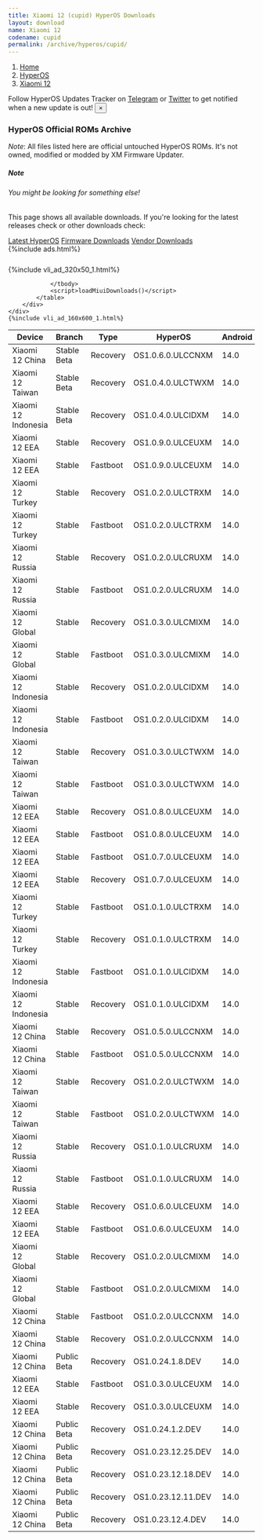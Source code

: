 ```yaml
---
title: Xiaomi 12 (cupid) HyperOS Downloads
layout: download
name: Xiaomi 12
codename: cupid
permalink: /archive/hyperos/cupid/
---
```

<nav aria-label="breadcrumb">
    <ol class="breadcrumb">
        <li class="breadcrumb-item"><a href="/">Home</a></li>
        <li class="breadcrumb-item"><a href="/hyperos/">HyperOS</a></li>
        <li class="breadcrumb-item active" aria-current="page"><a href="/hyperos/cupid/">Xiaomi 12</a></li>
    </ol>
</nav>
<div class="alert alert-primary alert-dismissible fade show" role="alert">
    Follow HyperOS Updates Tracker on <a href="https://t.me/MIUIUpdatesTracker" class="alert-link">Telegram</a>
     or <a href="https://twitter.com/MiFwUpdater" class="alert-link">Twitter</a> to get notified when a new update is out!
    <button type="button" class="close" data-dismiss="alert" aria-label="Close">
        <span aria-hidden="true">&times;</span>
    </button>
</div>

### HyperOS Official ROMs Archive
*Note*: All files listed here are official untouched HyperOS ROMs. It's not owned, modified or modded by XM Firmware Updater.
<div class="card">
  <div class="card-body">
    <h5 class="card-title">Note</h5>
    <h6 class="card-subtitle mb-2 text-muted">You might be looking for something else!</h6>
    <p class="card-text">This page shows all available downloads.
     If you're looking for the latest releases check or other downloads check:</p>
    <a href="/hyperos/cupid/" class="card-link">Latest HyperOS</a>
    <a href="/firmware/cupid/" class="card-link">Firmware Downloads</a>
    <a href="/vendor/cupid/" class="card-link">Vendor Downloads</a>
  </div>
</div>
{%include ads.html%}
<div class="row justify-content-center">
    <div class="col-10">
        <div class="table-responsive-md" style="margin-top: 25px;">
            {%include vli_ad_320x50_1.html%}
            <table id="miui" class="display dt-responsive nowrap compact table table-striped table-hover table-sm">
                <thead class="thead-dark">
                    <tr>
                        <th data-ref="device">Device</th>
                        <th data-ref="branch">Branch</th>
                        <th data-ref="type">Type</th>
                        <th data-ref="miui">HyperOS</th>
                        <th data-ref="android">Android</th>
                        <th data-ref="size">Size</th>
                        <th data-ref="size">Date</th>
                        <th data-ref="link">Link</th>
                    </tr>
                </thead>
                <tbody>
                <tr><td>Xiaomi 12 China</td><td>Stable Beta</td><td>Recovery</td><td>OS1.0.6.0.ULCCNXM</td><td>14.0</td><td>5.7 GB</td><td>2024-06-28</td><td><a href="/hyperos/cupid/stable beta/OS1.0.6.0.ULCCNXM/">Download</a></td></tr>
<tr><td>Xiaomi 12 Taiwan</td><td>Stable Beta</td><td>Recovery</td><td>OS1.0.4.0.ULCTWXM</td><td>14.0</td><td>4.9 GB</td><td>2024-06-27</td><td><a href="/hyperos/cupid/stable beta/OS1.0.4.0.ULCTWXM/">Download</a></td></tr>
<tr><td>Xiaomi 12 Indonesia</td><td>Stable Beta</td><td>Recovery</td><td>OS1.0.4.0.ULCIDXM</td><td>14.0</td><td>5.0 GB</td><td>2024-06-26</td><td><a href="/hyperos/cupid/stable beta/OS1.0.4.0.ULCIDXM/">Download</a></td></tr>
<tr><td>Xiaomi 12 EEA</td><td>Stable</td><td>Recovery</td><td>OS1.0.9.0.ULCEUXM</td><td>14.0</td><td>5.2 GB</td><td>2024-06-17</td><td><a href="/hyperos/cupid/stable/OS1.0.9.0.ULCEUXM/">Download</a></td></tr>
<tr><td>Xiaomi 12 EEA</td><td>Stable</td><td>Fastboot</td><td>OS1.0.9.0.ULCEUXM</td><td>14.0</td><td>6.3 GB</td><td>2024-06-06</td><td><a href="/hyperos/cupid/stable/OS1.0.9.0.ULCEUXM/">Download</a></td></tr>
<tr><td>Xiaomi 12 Turkey</td><td>Stable</td><td>Recovery</td><td>OS1.0.2.0.ULCTRXM</td><td>14.0</td><td>5.0 GB</td><td>2024-05-29</td><td><a href="/hyperos/cupid/stable/OS1.0.2.0.ULCTRXM/">Download</a></td></tr>
<tr><td>Xiaomi 12 Turkey</td><td>Stable</td><td>Fastboot</td><td>OS1.0.2.0.ULCTRXM</td><td>14.0</td><td>6.2 GB</td><td>2024-05-13</td><td><a href="/hyperos/cupid/stable/OS1.0.2.0.ULCTRXM/">Download</a></td></tr>
<tr><td>Xiaomi 12 Russia</td><td>Stable</td><td>Recovery</td><td>OS1.0.2.0.ULCRUXM</td><td>14.0</td><td>5.0 GB</td><td>2024-05-29</td><td><a href="/hyperos/cupid/stable/OS1.0.2.0.ULCRUXM/">Download</a></td></tr>
<tr><td>Xiaomi 12 Russia</td><td>Stable</td><td>Fastboot</td><td>OS1.0.2.0.ULCRUXM</td><td>14.0</td><td>6.3 GB</td><td>2024-05-13</td><td><a href="/hyperos/cupid/stable/OS1.0.2.0.ULCRUXM/">Download</a></td></tr>
<tr><td>Xiaomi 12 Global</td><td>Stable</td><td>Recovery</td><td>OS1.0.3.0.ULCMIXM</td><td>14.0</td><td>5.2 GB</td><td>2024-05-15</td><td><a href="/hyperos/cupid/stable/OS1.0.3.0.ULCMIXM/">Download</a></td></tr>
<tr><td>Xiaomi 12 Global</td><td>Stable</td><td>Fastboot</td><td>OS1.0.3.0.ULCMIXM</td><td>14.0</td><td>6.6 GB</td><td>2024-04-28</td><td><a href="/hyperos/cupid/stable/OS1.0.3.0.ULCMIXM/">Download</a></td></tr>
<tr><td>Xiaomi 12 Indonesia</td><td>Stable</td><td>Recovery</td><td>OS1.0.2.0.ULCIDXM</td><td>14.0</td><td>5.0 GB</td><td>2024-04-28</td><td><a href="/hyperos/cupid/stable/OS1.0.2.0.ULCIDXM/">Download</a></td></tr>
<tr><td>Xiaomi 12 Indonesia</td><td>Stable</td><td>Fastboot</td><td>OS1.0.2.0.ULCIDXM</td><td>14.0</td><td>6.5 GB</td><td>2024-04-17</td><td><a href="/hyperos/cupid/stable/OS1.0.2.0.ULCIDXM/">Download</a></td></tr>
<tr><td>Xiaomi 12 Taiwan</td><td>Stable</td><td>Recovery</td><td>OS1.0.3.0.ULCTWXM</td><td>14.0</td><td>4.9 GB</td><td>2024-04-28</td><td><a href="/hyperos/cupid/stable/OS1.0.3.0.ULCTWXM/">Download</a></td></tr>
<tr><td>Xiaomi 12 Taiwan</td><td>Stable</td><td>Fastboot</td><td>OS1.0.3.0.ULCTWXM</td><td>14.0</td><td>5.8 GB</td><td>2024-04-17</td><td><a href="/hyperos/cupid/stable/OS1.0.3.0.ULCTWXM/">Download</a></td></tr>
<tr><td>Xiaomi 12 EEA</td><td>Stable</td><td>Recovery</td><td>OS1.0.8.0.ULCEUXM</td><td>14.0</td><td>5.2 GB</td><td>2024-04-18</td><td><a href="/hyperos/cupid/stable/OS1.0.8.0.ULCEUXM/">Download</a></td></tr>
<tr><td>Xiaomi 12 EEA</td><td>Stable</td><td>Fastboot</td><td>OS1.0.8.0.ULCEUXM</td><td>14.0</td><td>6.3 GB</td><td>2024-04-15</td><td><a href="/hyperos/cupid/stable/OS1.0.8.0.ULCEUXM/">Download</a></td></tr>
<tr><td>Xiaomi 12 EEA</td><td>Stable</td><td>Fastboot</td><td>OS1.0.7.0.ULCEUXM</td><td>14.0</td><td>6.3 GB</td><td>2024-03-29</td><td><a href="/hyperos/cupid/stable/OS1.0.7.0.ULCEUXM/">Download</a></td></tr>
<tr><td>Xiaomi 12 EEA</td><td>Stable</td><td>Recovery</td><td>OS1.0.7.0.ULCEUXM</td><td>14.0</td><td>5.2 GB</td><td>2024-04-10</td><td><a href="/hyperos/cupid/stable/OS1.0.7.0.ULCEUXM/">Download</a></td></tr>
<tr><td>Xiaomi 12 Turkey</td><td>Stable</td><td>Fastboot</td><td>OS1.0.1.0.ULCTRXM</td><td>14.0</td><td>6.2 GB</td><td>2024-03-04</td><td><a href="/hyperos/cupid/stable/OS1.0.1.0.ULCTRXM/">Download</a></td></tr>
<tr><td>Xiaomi 12 Turkey</td><td>Stable</td><td>Recovery</td><td>OS1.0.1.0.ULCTRXM</td><td>14.0</td><td>5.0 GB</td><td>2024-03-25</td><td><a href="/hyperos/cupid/stable/OS1.0.1.0.ULCTRXM/">Download</a></td></tr>
<tr><td>Xiaomi 12 Indonesia</td><td>Stable</td><td>Fastboot</td><td>OS1.0.1.0.ULCIDXM</td><td>14.0</td><td>6.5 GB</td><td>2024-03-04</td><td><a href="/hyperos/cupid/stable/OS1.0.1.0.ULCIDXM/">Download</a></td></tr>
<tr><td>Xiaomi 12 Indonesia</td><td>Stable</td><td>Recovery</td><td>OS1.0.1.0.ULCIDXM</td><td>14.0</td><td>5.0 GB</td><td>2024-02-20</td><td><a href="/hyperos/cupid/stable/OS1.0.1.0.ULCIDXM/">Download</a></td></tr>
<tr><td>Xiaomi 12 China</td><td>Stable</td><td>Recovery</td><td>OS1.0.5.0.ULCCNXM</td><td>14.0</td><td>5.7 GB</td><td>2024-03-01</td><td><a href="/hyperos/cupid/stable/OS1.0.5.0.ULCCNXM/">Download</a></td></tr>
<tr><td>Xiaomi 12 China</td><td>Stable</td><td>Fastboot</td><td>OS1.0.5.0.ULCCNXM</td><td>14.0</td><td>7.2 GB</td><td>2024-02-26</td><td><a href="/hyperos/cupid/stable/OS1.0.5.0.ULCCNXM/">Download</a></td></tr>
<tr><td>Xiaomi 12 Taiwan</td><td>Stable</td><td>Recovery</td><td>OS1.0.2.0.ULCTWXM</td><td>14.0</td><td>4.9 GB</td><td>2024-03-08</td><td><a href="/hyperos/cupid/stable/OS1.0.2.0.ULCTWXM/">Download</a></td></tr>
<tr><td>Xiaomi 12 Taiwan</td><td>Stable</td><td>Fastboot</td><td>OS1.0.2.0.ULCTWXM</td><td>14.0</td><td>5.8 GB</td><td>2024-02-26</td><td><a href="/hyperos/cupid/stable/OS1.0.2.0.ULCTWXM/">Download</a></td></tr>
<tr><td>Xiaomi 12 Russia</td><td>Stable</td><td>Recovery</td><td>OS1.0.1.0.ULCRUXM</td><td>14.0</td><td>5.0 GB</td><td>2024-03-08</td><td><a href="/hyperos/cupid/stable/OS1.0.1.0.ULCRUXM/">Download</a></td></tr>
<tr><td>Xiaomi 12 Russia</td><td>Stable</td><td>Fastboot</td><td>OS1.0.1.0.ULCRUXM</td><td>14.0</td><td>6.3 GB</td><td>2024-02-29</td><td><a href="/hyperos/cupid/stable/OS1.0.1.0.ULCRUXM/">Download</a></td></tr>
<tr><td>Xiaomi 12 EEA</td><td>Stable</td><td>Recovery</td><td>OS1.0.6.0.ULCEUXM</td><td>14.0</td><td>5.2 GB</td><td>2024-03-04</td><td><a href="/hyperos/cupid/stable/OS1.0.6.0.ULCEUXM/">Download</a></td></tr>
<tr><td>Xiaomi 12 EEA</td><td>Stable</td><td>Fastboot</td><td>OS1.0.6.0.ULCEUXM</td><td>14.0</td><td>6.3 GB</td><td>2024-03-04</td><td><a href="/hyperos/cupid/stable/OS1.0.6.0.ULCEUXM/">Download</a></td></tr>
<tr><td>Xiaomi 12 Global</td><td>Stable</td><td>Recovery</td><td>OS1.0.2.0.ULCMIXM</td><td>14.0</td><td>5.2 GB</td><td>2024-03-01</td><td><a href="/hyperos/cupid/stable/OS1.0.2.0.ULCMIXM/">Download</a></td></tr>
<tr><td>Xiaomi 12 Global</td><td>Stable</td><td>Fastboot</td><td>OS1.0.2.0.ULCMIXM</td><td>14.0</td><td>6.7 GB</td><td>2024-02-26</td><td><a href="/hyperos/cupid/stable/OS1.0.2.0.ULCMIXM/">Download</a></td></tr>
<tr><td>Xiaomi 12 China</td><td>Stable</td><td>Fastboot</td><td>OS1.0.2.0.ULCCNXM</td><td>14.0</td><td>7.2 GB</td><td>2024-02-23</td><td><a href="/hyperos/cupid/stable/OS1.0.2.0.ULCCNXM/">Download</a></td></tr>
<tr><td>Xiaomi 12 China</td><td>Stable</td><td>Recovery</td><td>OS1.0.2.0.ULCCNXM</td><td>14.0</td><td>5.7 GB</td><td>2024-01-29</td><td><a href="/hyperos/cupid/stable/OS1.0.2.0.ULCCNXM/">Download</a></td></tr>
<tr><td>Xiaomi 12 China</td><td>Public Beta</td><td>Recovery</td><td>OS1.0.24.1.8.DEV</td><td>14.0</td><td>5.7 GB</td><td>2024-01-12</td><td><a href="/hyperos/cupid/public beta/OS1.0.24.1.8.DEV/">Download</a></td></tr>
<tr><td>Xiaomi 12 EEA</td><td>Stable</td><td>Fastboot</td><td>OS1.0.3.0.ULCEUXM</td><td>14.0</td><td>6.4 GB</td><td>2024-02-18</td><td><a href="/hyperos/cupid/stable/OS1.0.3.0.ULCEUXM/">Download</a></td></tr>
<tr><td>Xiaomi 12 EEA</td><td>Stable</td><td>Recovery</td><td>OS1.0.3.0.ULCEUXM</td><td>14.0</td><td>5.3 GB</td><td>2024-01-25</td><td><a href="/hyperos/cupid/stable/OS1.0.3.0.ULCEUXM/">Download</a></td></tr>
<tr><td>Xiaomi 12 China</td><td>Public Beta</td><td>Recovery</td><td>OS1.0.24.1.2.DEV</td><td>14.0</td><td>5.7 GB</td><td>2024-01-05</td><td><a href="/hyperos/cupid/public beta/OS1.0.24.1.2.DEV/">Download</a></td></tr>
<tr><td>Xiaomi 12 China</td><td>Public Beta</td><td>Recovery</td><td>OS1.0.23.12.25.DEV</td><td>14.0</td><td>5.7 GB</td><td>2023-12-29</td><td><a href="/hyperos/cupid/public beta/OS1.0.23.12.25.DEV/">Download</a></td></tr>
<tr><td>Xiaomi 12 China</td><td>Public Beta</td><td>Recovery</td><td>OS1.0.23.12.18.DEV</td><td>14.0</td><td>5.7 GB</td><td>2023-12-22</td><td><a href="/hyperos/cupid/public beta/OS1.0.23.12.18.DEV/">Download</a></td></tr>
<tr><td>Xiaomi 12 China</td><td>Public Beta</td><td>Recovery</td><td>OS1.0.23.12.11.DEV</td><td>14.0</td><td>5.7 GB</td><td>2023-12-15</td><td><a href="/hyperos/cupid/public beta/OS1.0.23.12.11.DEV/">Download</a></td></tr>
<tr><td>Xiaomi 12 China</td><td>Public Beta</td><td>Recovery</td><td>OS1.0.23.12.4.DEV</td><td>14.0</td><td>5.7 GB</td><td>2023-12-08</td><td><a href="/hyperos/cupid/public beta/OS1.0.23.12.4.DEV/">Download</a></td></tr>

                </tbody>
                <script>loadMiuiDownloads()</script>
            </table>
        </div>
    </div>
    {%include vli_ad_160x600_1.html%}
</div>
